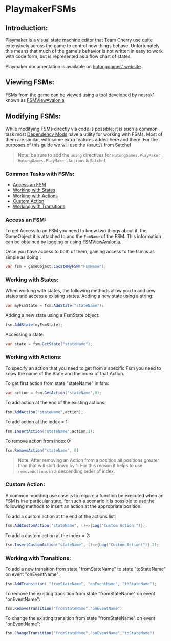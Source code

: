# PlaymakerFSMs
## Introduction:  
Playmaker is a visual state machine editor that Team Cherry use quite extensively across the game to control how things behave. Unfortunately this means that much of the game's behavior is not written in easy to work with code form, but is represented as a flow chart of states.

Playmaker documentation is available on [hutonggames' website](https://hutonggames.fogbugz.com/default.asp?W133).

## Viewing FSMs:  
FSMs from the game can be viewed using a tool developed by nesrak1 known as [FSMViewAvalonia](https://prashantmohta.github.io/ModdingDocs/#todo-section) 

## Modifying FSMs:  
While modifying FSMs directly via code is possible; it is such a common task most [Dependency Mods](https://prashantmohta.github.io/ModdingDocs/#todo-section) have a utility for working with FSMs. Most of them are similar, with some extra features added here and there. For the purposes of this guide we will use the `FsmUtil` from [Satchel](https://github.com/PrashantMohta/Satchel)

 > Note: be sure to add the `using` directives for `HutongGames.PlayMaker` , `HutongGames.PlayMaker.Actions` & `Satchel`

### Common Tasks with FSMs:  
 - [Access an FSM](#access-an-fsm)
 - [Working with States](#working-with-states)
 - [Working with Actions](#working-with-actions)
 - [Custom Action](#custom-action)
 - [Working with Transitions](#working-with-transitions)

### Access an FSM:  
To get Access to an FSM you need to know two things about it, the GameObject it is attached to and the `FsmName` of the FSM. This information can be obtained by [logging](logging.md) or using [FSMViewAvalonia](https://prashantmohta.github.io/ModdingDocs/#todo-section). 

Once you have access to both of them, gaining access to the fsm is as simple as doing :
```cs
var fsm = gameObject.LocateMyFSM("FsmName");
```
### Working with States:  
When working with states, the following methods allow you to add new states and access a existing states. 
Adding a new state using a string:  
```cs
var myFsmState = fsm.AddState("stateName"); 
```
Adding a new state using a FsmState object:
```cs
fsm.AddState(myFsmState);  
```
Accessing a state:
```cs
var state = fsm.GetState("stateName");
```

### Working with Actions:  
To specify an action that you need to get from a specific Fsm you need to know the name of the State and the index of that Action.

To get first action from state "stateName" in fsm:
```cs
var action = fsm.GetAction("stateName",0); 
``` 
To add action at the end of the existing actions:
```cs
fsm.AddAction("stateName",action); 
``` 
To add action at the index = 1:
```cs
fsm.InsertAction("stateName",action,1); 
``` 
To remove action from index 0:
```cs
fsm.RemoveAction("stateName", 0)  
``` 

> Note: After removing an Action from a position all positions greater than that will shift down by 1. For this reason it helps to use `removeActions` in a descending order of index.

### Custom Action:  
A common modding use case is to require a function be executed when an FSM is in a particular state, for such a scenario it is possible to use the following methods to insert an action at the appropriate position:

To add a custom action at the end of the actions list:  
```cs
fsm.AddCustomAction("stateName", ()=>{Log("Custom Action!")});
```
To add a custom action at the index = 2:  
```cs
fsm.InsertCustomAction("stateName", ()=>{Log("Custom Action!")},2);  
```

### Working with Transitions:  

To add a new transition from state "fromStateName" to state "toStateName" on event "onEventName":  
```cs
fsm.AddTransition( "fromStateName", "onEventName", "toStateName");
```
To remove the existing transition from state "fromStateName" on event "onEventName":  
```cs
fsm.RemoveTransition("fromStateName","onEventName")
```
To change the existing transition from state "fromStateName" on event "onEventName":  
```cs
fsm.ChangeTransition("fromStateName","onEventName","toStateName")
```
